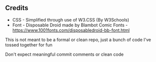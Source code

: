 ## Credits
 - CSS - Simplified through use of W3.CSS (By W3Schools)
 - Font - Disposable Droid made by Blambot Comic Fonts - https://www.1001fonts.com/disposabledroid-bb-font.html

 This is not meant to be a formal or clean repo, just a bunch of code I've tossed together for fun

 Don't expect meaningful commit comments or clean code
